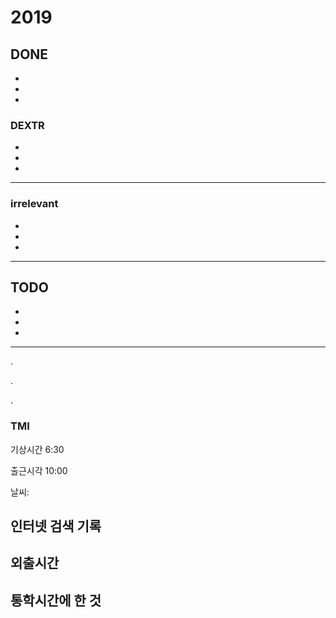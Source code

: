# 2019

## DONE
-
-
-
### DEXTR
-
-
-
---
### irrelevant
-
-
-
---
## TODO
-
-
-
---
.

.

.

### TMI
기상시간 6:30

출근시각 10:00

날씨: 

인터넷 검색 기록
- 

외출시간
-

통학시간에 한 것
-